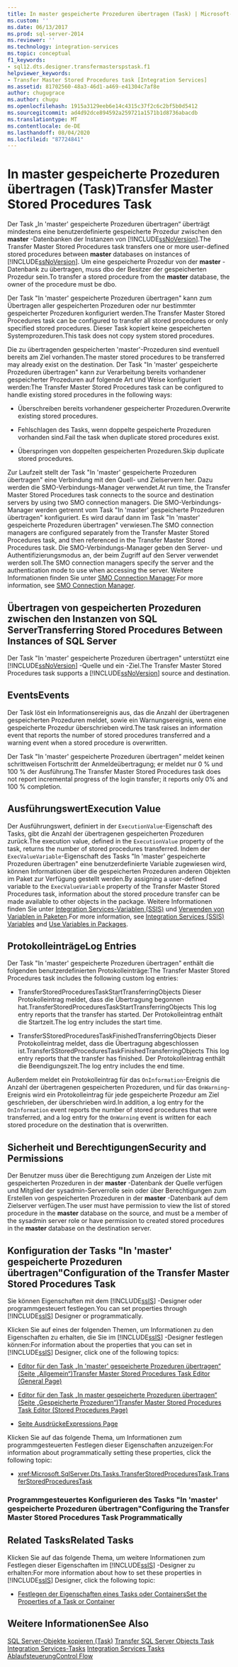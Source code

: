 ```yaml
---
title: In master gespeicherte Prozeduren übertragen (Task) | Microsoft-Dokumentation
ms.custom: ''
ms.date: 06/13/2017
ms.prod: sql-server-2014
ms.reviewer: ''
ms.technology: integration-services
ms.topic: conceptual
f1_keywords:
- sql12.dts.designer.transfermasterspstask.f1
helpviewer_keywords:
- Transfer Master Stored Procedures task [Integration Services]
ms.assetid: 81702560-48a3-46d1-a469-e41304c7af8e
author: chugugrace
ms.author: chugu
ms.openlocfilehash: 1915a3129eeb6e14c4315c37f2c6c2bf5b0d5412
ms.sourcegitcommit: ad4d92dce894592a259721a1571b1d8736abacdb
ms.translationtype: MT
ms.contentlocale: de-DE
ms.lasthandoff: 08/04/2020
ms.locfileid: "87724841"
---
```

# <a name="transfer-master-stored-procedures-task"></a><span data-ttu-id="f8a47-102">In master gespeicherte Prozeduren übertragen (Task)</span><span class="sxs-lookup"><span data-stu-id="f8a47-102">Transfer Master Stored Procedures Task</span></span>
  <span data-ttu-id="f8a47-103">Der Task „In 'master' gespeicherte Prozeduren übertragen“ überträgt mindestens eine benutzerdefinierte gespeicherte Prozedur zwischen den **master** -Datenbanken der Instanzen von [!INCLUDE[ssNoVersion](../../includes/ssnoversion-md.md)].</span><span class="sxs-lookup"><span data-stu-id="f8a47-103">The Transfer Master Stored Procedures task transfers one or more user-defined stored procedures between **master** databases on instances of [!INCLUDE[ssNoVersion](../../includes/ssnoversion-md.md)].</span></span> <span data-ttu-id="f8a47-104">Um eine gespeicherte Prozedur von der **master** -Datenbank zu übertragen, muss dbo der Besitzer der gespeicherten Prozedur sein.</span><span class="sxs-lookup"><span data-stu-id="f8a47-104">To transfer a stored procedure from the **master** database, the owner of the procedure must be dbo.</span></span>  
  
 <span data-ttu-id="f8a47-105">Der Task "In 'master' gespeicherte Prozeduren übertragen" kann zum Übertragen aller gespeicherten Prozeduren oder nur bestimmter gespeicherter Prozeduren konfiguriert werden.</span><span class="sxs-lookup"><span data-stu-id="f8a47-105">The Transfer Master Stored Procedures task can be configured to transfer all stored procedures or only specified stored procedures.</span></span> <span data-ttu-id="f8a47-106">Dieser Task kopiert keine gespeicherten Systemprozeduren.</span><span class="sxs-lookup"><span data-stu-id="f8a47-106">This task does not copy system stored procedures.</span></span>  
  
 <span data-ttu-id="f8a47-107">Die zu übertragenden gespeicherten 'master'-Prozeduren sind eventuell bereits am Ziel vorhanden.</span><span class="sxs-lookup"><span data-stu-id="f8a47-107">The master stored procedures to be transferred may already exist on the destination.</span></span> <span data-ttu-id="f8a47-108">Der Task "In 'master' gespeicherte Prozeduren übertragen" kann zur Verarbeitung bereits vorhandener gespeicherter Prozeduren auf folgende Art und Weise konfiguriert werden:</span><span class="sxs-lookup"><span data-stu-id="f8a47-108">The Transfer Master Stored Procedures task can be configured to handle existing stored procedures in the following ways:</span></span>  
  
-   <span data-ttu-id="f8a47-109">Überschreiben bereits vorhandener gespeicherter Prozeduren.</span><span class="sxs-lookup"><span data-stu-id="f8a47-109">Overwrite existing stored procedures.</span></span>  
  
-   <span data-ttu-id="f8a47-110">Fehlschlagen des Tasks, wenn doppelte gespeicherte Prozeduren vorhanden sind.</span><span class="sxs-lookup"><span data-stu-id="f8a47-110">Fail the task when duplicate stored procedures exist.</span></span>  
  
-   <span data-ttu-id="f8a47-111">Überspringen von doppelten gespeicherten Prozeduren.</span><span class="sxs-lookup"><span data-stu-id="f8a47-111">Skip duplicate stored procedures.</span></span>  
  
 <span data-ttu-id="f8a47-112">Zur Laufzeit stellt der Task "In 'master' gespeicherte Prozeduren übertragen" eine Verbindung mit den Quell- und Zielservern her. Dazu werden die SMO-Verbindungs-Manager verwendet.</span><span class="sxs-lookup"><span data-stu-id="f8a47-112">At run time, the Transfer Master Stored Procedures task connects to the source and destination servers by using two SMO connection managers.</span></span> <span data-ttu-id="f8a47-113">Die SMO-Verbindungs-Manager werden getrennt vom Task "In 'master' gespeicherte Prozeduren übertragen" konfiguriert. Es wird darauf dann im Task "In 'master' gespeicherte Prozeduren übertragen" verwiesen.</span><span class="sxs-lookup"><span data-stu-id="f8a47-113">The SMO connection managers are configured separately from the Transfer Master Stored Procedures task, and then referenced in the Transfer Master Stored Procedures task.</span></span> <span data-ttu-id="f8a47-114">Die SMO-Verbindungs-Manager geben den Server- und Authentifizierungsmodus an, der beim Zugriff auf den Server verwendet werden soll.</span><span class="sxs-lookup"><span data-stu-id="f8a47-114">The SMO connection managers specify the server and the authentication mode to use when accessing the server.</span></span> <span data-ttu-id="f8a47-115">Weitere Informationen finden Sie unter [SMO Connection Manager](../connection-manager/smo-connection-manager.md).</span><span class="sxs-lookup"><span data-stu-id="f8a47-115">For more information, see [SMO Connection Manager](../connection-manager/smo-connection-manager.md).</span></span>  
  
## <a name="transferring-stored-procedures-between-instances-of-sql-server"></a><span data-ttu-id="f8a47-116">Übertragen von gespeicherten Prozeduren zwischen den Instanzen von SQL Server</span><span class="sxs-lookup"><span data-stu-id="f8a47-116">Transferring Stored Procedures Between Instances of SQL Server</span></span>  
 <span data-ttu-id="f8a47-117">Der Task "In 'master' gespeicherte Prozeduren übertragen" unterstützt eine [!INCLUDE[ssNoVersion](../../includes/ssnoversion-md.md)] -Quelle und ein -Ziel.</span><span class="sxs-lookup"><span data-stu-id="f8a47-117">The Transfer Master Stored Procedures task supports a [!INCLUDE[ssNoVersion](../../includes/ssnoversion-md.md)] source and destination.</span></span>  
  
## <a name="events"></a><span data-ttu-id="f8a47-118">Events</span><span class="sxs-lookup"><span data-stu-id="f8a47-118">Events</span></span>  
 <span data-ttu-id="f8a47-119">Der Task löst ein Informationsereignis aus, das die Anzahl der übertragenen gespeicherten Prozeduren meldet, sowie ein Warnungsereignis, wenn eine gespeicherte Prozedur überschrieben wird.</span><span class="sxs-lookup"><span data-stu-id="f8a47-119">The task raises an information event that reports the number of stored procedures transferred and a warning event when a stored procedure is overwritten.</span></span>  
  
 <span data-ttu-id="f8a47-120">Der Task "In 'master' gespeicherte Prozeduren übertragen" meldet keinen schrittweisen Fortschritt der Anmeldeübertragung; er meldet nur 0 % und 100 % der Ausführung.</span><span class="sxs-lookup"><span data-stu-id="f8a47-120">The Transfer Master Stored Procedures task does not report incremental progress of the login transfer; it reports only 0% and 100 % completion.</span></span>  
  
## <a name="execution-value"></a><span data-ttu-id="f8a47-121">Ausführungswert</span><span class="sxs-lookup"><span data-stu-id="f8a47-121">Execution Value</span></span>  
 <span data-ttu-id="f8a47-122">Der Ausführungswert, definiert in der `ExecutionValue`-Eigenschaft des Tasks, gibt die Anzahl der übertragenen gespeicherten Prozeduren zurück.</span><span class="sxs-lookup"><span data-stu-id="f8a47-122">The execution value, defined in the `ExecutionValue` property of the task, returns the number of stored procedures transferred.</span></span> <span data-ttu-id="f8a47-123">Indem der `ExecValueVariable`-Eigenschaft des Tasks "In 'master' gespeicherte Prozeduren übertragen" eine benutzerdefinierte Variable zugewiesen wird, können Informationen über die gespeicherten Prozeduren anderen Objekten im Paket zur Verfügung gestellt werden.</span><span class="sxs-lookup"><span data-stu-id="f8a47-123">By assigning a user-defined variable to the `ExecValueVariable` property of the Transfer Master Stored Procedures task, information about the stored procedure transfer can be made available to other objects in the package.</span></span> <span data-ttu-id="f8a47-124">Weitere Informationen finden Sie unter [Integration Services-Variablen &#40;SSIS&#41;](../integration-services-ssis-variables.md) und [Verwenden von Variablen in Paketen](../use-variables-in-packages.md).</span><span class="sxs-lookup"><span data-stu-id="f8a47-124">For more information, see [Integration Services &#40;SSIS&#41; Variables](../integration-services-ssis-variables.md) and [Use Variables in Packages](../use-variables-in-packages.md).</span></span>  
  
## <a name="log-entries"></a><span data-ttu-id="f8a47-125">Protokolleinträge</span><span class="sxs-lookup"><span data-stu-id="f8a47-125">Log Entries</span></span>  
 <span data-ttu-id="f8a47-126">Der Task "In 'master' gespeicherte Prozeduren übertragen" enthält die folgenden benutzerdefinierten Protokolleinträge:</span><span class="sxs-lookup"><span data-stu-id="f8a47-126">The Transfer Master Stored Procedures task includes the following custom log entries:</span></span>  
  
-   <span data-ttu-id="f8a47-127">TransferStoredProceduresTaskStartTransferringObjects  Dieser Protokolleintrag meldet, dass die Übertragung begonnen hat.</span><span class="sxs-lookup"><span data-stu-id="f8a47-127">TransferStoredProceduresTaskStartTransferringObjects  This log entry reports that the transfer has started.</span></span> <span data-ttu-id="f8a47-128">Der Protokolleintrag enthält die Startzeit.</span><span class="sxs-lookup"><span data-stu-id="f8a47-128">The log entry includes the start time.</span></span>  
  
-   <span data-ttu-id="f8a47-129">TransferSStoredProceduresTaskFinishedTransferringObjects  Dieser Protokolleintrag meldet, dass die Übertragung abgeschlossen ist.</span><span class="sxs-lookup"><span data-stu-id="f8a47-129">TransferSStoredProceduresTaskFinishedTransferringObjects  This log entry reports that the transfer has finished.</span></span> <span data-ttu-id="f8a47-130">Der Protokolleintrag enthält die Beendigungszeit.</span><span class="sxs-lookup"><span data-stu-id="f8a47-130">The log entry includes the end time.</span></span>  
  
 <span data-ttu-id="f8a47-131">Außerdem meldet ein Protokolleintrag für das `OnInformation`-Ereignis die Anzahl der übertragenen gespeicherten Prozeduren, und für das `OnWarning`-Ereignis wird ein Protokolleintrag für jede gespeicherte Prozedur am Ziel geschrieben, der überschrieben wird.</span><span class="sxs-lookup"><span data-stu-id="f8a47-131">In addition, a log entry for the `OnInformation` event reports the number of stored procedures that were transferred, and a log entry for the `OnWarning` event is written for each stored procedure on the destination that is overwritten.</span></span>  
  
## <a name="security-and-permissions"></a><span data-ttu-id="f8a47-132">Sicherheit und Berechtigungen</span><span class="sxs-lookup"><span data-stu-id="f8a47-132">Security and Permissions</span></span>  
 <span data-ttu-id="f8a47-133">Der Benutzer muss über die Berechtigung zum Anzeigen der Liste mit gespeicherten Prozeduren in der **master** -Datenbank der Quelle verfügen und Mitglied der sysadmin-Serverrolle sein oder über Berechtigungen zum Erstellen von gespeicherten Prozeduren in der **master** -Datenbank auf dem Zielserver verfügen.</span><span class="sxs-lookup"><span data-stu-id="f8a47-133">The user must have permission to view the list of stored procedure in the **master** database on the source, and must be a member of the sysadmin server role or have permission to created stored procedures in the **master** database on the destination server.</span></span>  
  
## <a name="configuration-of-the-transfer-master-stored-procedures-task"></a><span data-ttu-id="f8a47-134">Konfiguration der Tasks "In 'master' gespeicherte Prozeduren übertragen"</span><span class="sxs-lookup"><span data-stu-id="f8a47-134">Configuration of the Transfer Master Stored Procedures Task</span></span>  
 <span data-ttu-id="f8a47-135">Sie können Eigenschaften mit dem [!INCLUDE[ssIS](../../includes/ssis-md.md)] -Designer oder programmgesteuert festlegen.</span><span class="sxs-lookup"><span data-stu-id="f8a47-135">You can set properties through [!INCLUDE[ssIS](../../includes/ssis-md.md)] Designer or programmatically.</span></span>  
  
 <span data-ttu-id="f8a47-136">Klicken Sie auf eines der folgenden Themen, um Informationen zu den Eigenschaften zu erhalten, die Sie im [!INCLUDE[ssIS](../../includes/ssis-md.md)] -Designer festlegen können:</span><span class="sxs-lookup"><span data-stu-id="f8a47-136">For information about the properties that you can set in [!INCLUDE[ssIS](../../includes/ssis-md.md)] Designer, click one of the following topics:</span></span>  
  
-   [<span data-ttu-id="f8a47-137">Editor für den Task „In 'master' gespeicherte Prozeduren übertragen“ &#40;Seite „Allgemein“&#41;</span><span class="sxs-lookup"><span data-stu-id="f8a47-137">Transfer Master Stored Procedures Task Editor &#40;General Page&#41;</span></span>](../general-page-of-integration-services-designers-options.md)  
  
-   [<span data-ttu-id="f8a47-138">Editor für den Task „In master gespeicherte Prozeduren übertragen“ &#40;Seite „Gespeicherte Prozeduren“&#41;</span><span class="sxs-lookup"><span data-stu-id="f8a47-138">Transfer Master Stored Procedures Task Editor &#40;Stored Procedures Page&#41;</span></span>](../transfer-master-stored-procedures-task-editor-stored-procedures-page.md)  
  
-   [<span data-ttu-id="f8a47-139">Seite Ausdrücke</span><span class="sxs-lookup"><span data-stu-id="f8a47-139">Expressions Page</span></span>](../expressions/expressions-page.md)  
  
 <span data-ttu-id="f8a47-140">Klicken Sie auf das folgende Thema, um Informationen zum programmgesteuerten Festlegen dieser Eigenschaften anzuzeigen:</span><span class="sxs-lookup"><span data-stu-id="f8a47-140">For information about programmatically setting these properties, click the following topic:</span></span>  
  
-   <xref:Microsoft.SqlServer.Dts.Tasks.TransferStoredProceduresTask.TransferStoredProceduresTask>  
  
### <a name="configuring-the-transfer-master-stored-procedures-task-programmatically"></a><span data-ttu-id="f8a47-141">Programmgesteuertes Konfigurieren des Tasks "In 'master' gespeicherte Prozeduren übertragen"</span><span class="sxs-lookup"><span data-stu-id="f8a47-141">Configuring the Transfer Master Stored Procedures Task Programmatically</span></span>  
  
## <a name="related-tasks"></a><span data-ttu-id="f8a47-142">Related Tasks</span><span class="sxs-lookup"><span data-stu-id="f8a47-142">Related Tasks</span></span>  
 <span data-ttu-id="f8a47-143">Klicken Sie auf das folgende Thema, um weitere Informationen zum Festlegen dieser Eigenschaften im [!INCLUDE[ssIS](../../includes/ssis-md.md)] -Designer zu erhalten:</span><span class="sxs-lookup"><span data-stu-id="f8a47-143">For more information about how to set these properties in [!INCLUDE[ssIS](../../includes/ssis-md.md)] Designer, click the following topic:</span></span>  
  
-   [<span data-ttu-id="f8a47-144">Festlegen der Eigenschaften eines Tasks oder Containers</span><span class="sxs-lookup"><span data-stu-id="f8a47-144">Set the Properties of a Task or Container</span></span>](../set-the-properties-of-a-task-or-container.md)  
  
## <a name="see-also"></a><span data-ttu-id="f8a47-145">Weitere Informationen</span><span class="sxs-lookup"><span data-stu-id="f8a47-145">See Also</span></span>  
 <span data-ttu-id="f8a47-146">[SQL Server-Objekte kopieren (Task)](transfer-sql-server-objects-task.md) </span><span class="sxs-lookup"><span data-stu-id="f8a47-146">[Transfer SQL Server Objects Task](transfer-sql-server-objects-task.md) </span></span>  
 <span data-ttu-id="f8a47-147">[Integration Services-Tasks](integration-services-tasks.md) </span><span class="sxs-lookup"><span data-stu-id="f8a47-147">[Integration Services Tasks](integration-services-tasks.md) </span></span>  
 [<span data-ttu-id="f8a47-148">Ablaufsteuerung</span><span class="sxs-lookup"><span data-stu-id="f8a47-148">Control Flow</span></span>](control-flow.md)  
  
  
